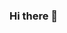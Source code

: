 ### Hi there 👋

<!--
**coker91/coker91** is a ✨ _special_ ✨ repository because its `README.md` (this file) appears on your GitHub profile.

Here are some ideas to get you started:

- 🔭 I’m currently working on Oxy Creative
- 🌱 I’m currently learning Python, Laravel and Data Analyst
-->
